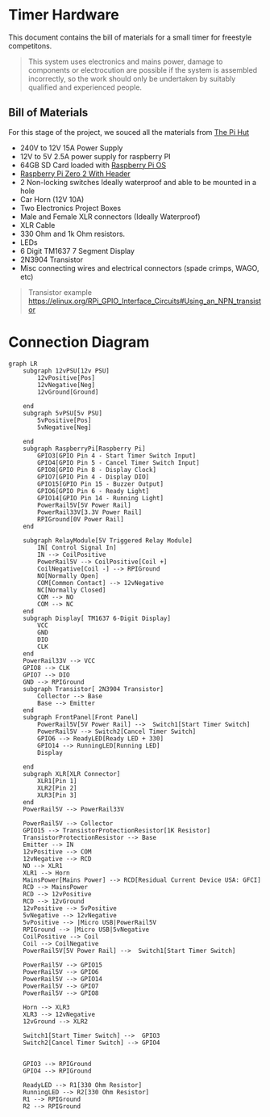 # Timer Hardware

This document contains the bill of materials for a small timer for freestyle competitons.

> This system uses electronics and mains power, damage to components or electrocution are possible if the system is assembled incorrectly, so the work should only be undertaken by suitably qualified and experienced people.

## Bill of Materials

For this stage of the project, we souced all the materials from [The Pi Hut](https://thepihut.com/)

- 240V to 12V 15A Power Supply
- 12V to 5V 2.5A power supply for raspberry PI
- 64GB SD Card loaded with [Raspberry Pi OS](https://www.raspberrypi.com/software/)
- [Raspberry Pi Zero 2 With Header](https://thepihut.com/products/raspberry-pi-zero-2?variant=43855634497731)
- 2 Non-locking switches Ideally waterproof and able to be mounted in a hole
- Car Horn (12V 10A)
- Two Electronics Project Boxes
- Male and Female XLR connectors (Ideally Waterproof)
- XLR Cable
- 330 Ohm and 1k Ohm resistors.
- LEDs
- 6 Digit TM1637 7 Segment Display
- 2N3904 Transistor
- Misc connecting wires and electrical connectors (spade crimps, WAGO, etc)

> Transistor example
> https://elinux.org/RPi_GPIO_Interface_Circuits#Using_an_NPN_transistor

# Connection Diagram

```mermaid
graph LR
    subgraph 12vPSU[12v PSU]
        12vPositive[Pos]
        12vNegative[Neg]
        12vGround[Ground]

    end
    subgraph 5vPSU[5v PSU]
        5vPositive[Pos]
        5vNegative[Neg]

    end
    subgraph RaspberryPi[Raspberry Pi]
        GPIO3[GPIO Pin 4 - Start Timer Switch Input]
        GPIO4[GPIO Pin 5 - Cancel Timer Switch Input]
        GPIO8[GPIO Pin 8 - Display Clock]
        GPIO7[GPIO Pin 4 - Display DIO]
        GPIO15[GPIO Pin 15 - Buzzer Output]
        GPIO6[GPIO Pin 6 - Ready Light]
        GPIO14[GPIO Pin 14 - Running Light]
        PowerRail5V[5V Power Rail]
        PowerRail33V[3.3V Power Rail]
        RPIGround[0V Power Rail]
    end

    subgraph RelayModule[5V Triggered Relay Module]
        IN[ Control Signal In]
        IN --> CoilPositive
        PowerRail5V --> CoilPositive[Coil +]
        CoilNegative[Coil -] --> RPIGround
        NO[Normally Open]
        COM[Common Contact] --> 12vNegative
        NC[Normally Closed]
        COM --> NO
        COM --> NC
    end
    subgraph Display[ TM1637 6-Digit Display]
        VCC
        GND
        DIO
        CLK
    end
    PowerRail33V --> VCC
    GPIO8 --> CLK
    GPIO7 --> DIO
    GND --> RPIGround
    subgraph Transistor[ 2N3904 Transistor]
        Collector --> Base
        Base --> Emitter
    end
    subgraph FrontPanel[Front Panel]
        PowerRail5V[5V Power Rail] -->  Switch1[Start Timer Switch]
        PowerRail5V --> Switch2[Cancel Timer Switch]
        GPIO6 --> ReadyLED[Ready LED + 330]
        GPIO14 --> RunningLED[Running LED]
        Display

    end
    subgraph XLR[XLR Connector]
        XLR1[Pin 1]
        XLR2[Pin 2]
        XLR3[Pin 3]
    end
    PowerRail5V --> PowerRail33V

    PowerRail5V --> Collector
    GPIO15 --> TransistorProtectionResistor[1K Resistor]
    TransistorProtectionResistor --> Base
    Emitter --> IN
    12vPositive --> COM
    12vNegative --> RCD
    NO --> XLR1
    XLR1 --> Horn
    MainsPower[Mains Power] --> RCD[Residual Current Device USA: GFCI]
    RCD --> MainsPower
    RCD --> 12vPositive
    RCD --> 12vGround
    12vPositive --> 5vPositive
    5vNegative --> 12vNegative
    5vPositive --> |Micro USB|PowerRail5V
    RPIGround --> |Micro USB|5vNegative
    CoilPositive --> Coil
    Coil --> CoilNegative
    PowerRail5V[5V Power Rail] -->  Switch1[Start Timer Switch]

    PowerRail5V --> GPIO15
    PowerRail5V --> GPIO6
    PowerRail5V --> GPIO14
    PowerRail5V --> GPIO7
    PowerRail5V --> GPIO8

    Horn --> XLR3
    XLR3 --> 12vNegative
    12vGround --> XLR2

    Switch1[Start Timer Switch] -->  GPIO3
    Switch2[Cancel Timer Switch] --> GPIO4


    GPIO3 --> RPIGround
    GPIO4 --> RPIGround

    ReadyLED --> R1[330 Ohm Resistor]
    RunningLED --> R2[330 Ohm Resistor]
    R1 --> RPIGround
    R2 --> RPIGround


```
